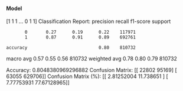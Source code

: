 #### Model
[1 1 1 ... 0 1 1]
Classification Report:
              precision    recall  f1-score   support

           0       0.27      0.19      0.22    117971
           1       0.87      0.91      0.89    692761

    accuracy                           0.80    810732
   macro avg       0.57      0.55      0.56    810732
weighted avg       0.78      0.80      0.79    810732

Accuracy: 0.8048380969296882
Confusion Matrix:
[[ 22802  95169]
 [ 63055 629706]]
Confusion Matrix (%):
[[ 2.81252004 11.738651  ]
 [ 7.77753931 77.67128965]]
